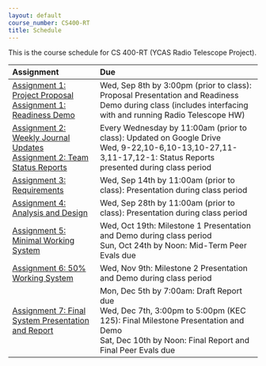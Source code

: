 ```yaml
---
layout: default
course_number: CS400-RT
title: Schedule
---
```


This is the course schedule for CS 400-RT (YCAS Radio Telescope Project).

**Assignment** | **Due**
:--------------|:---------
[Assignment 1: Project Proposal](assign/assign01.html)<br>[Assignment 1: Readiness Demo](assign/assign01.html)  | Wed, Sep 8th by 3:00pm (prior to class): Proposal Presentation and Readiness Demo during class (includes interfacing with and running Radio Telescope HW)
[Assignment 2: Weekly Journal Updates](assign/assign02.html)<br>[Assignment 2: Team Status Reports](assign/assign02.html) | Every Wednesday by 11:00am (prior to class): Updated on Google Drive<br> Wed, 9-22,10-6,10-13,10-27,11-3,11-17,12-1: Status Reports presented during class period
[Assignment 3: Requirements](assign/assign03.html)                         | Wed, Sep 14th by 11:00am (prior to class): Presentation during class period
[Assignment 4: Analysis and Design](assign/assign04.html)                  | Wed, Sep 28th by 11:00am (prior to class): Presentation during class period
[Assignment 5: Minimal Working System](assign/assign05.html)               | Wed, Oct 19th: Milestone 1 Presentation and Demo during class period<br>Sun, Oct 24th by Noon: Mid-Term Peer Evals due
[Assignment 6: 50% Working System](assign/assign06.html)                   | Wed, Nov 9th: Milestone 2 Presentation and Demo during class period
[Assignment 7: Final System Presentation and Report](assign/assign07.html) | Mon, Dec 5th by 7:00am: Draft Report due<br>Wed, Dec 7th, 3:00pm to 5:00pm (KEC 125): Final Milestone Presentation and Demo<br>Sat, Dec 10th by Noon: Final Report and Final Peer Evals due